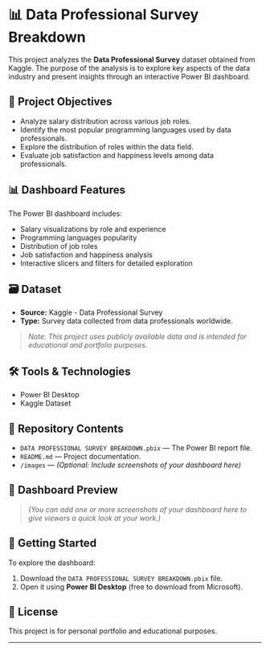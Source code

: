 # 📊 Data Professional Survey Breakdown

This project analyzes the **Data Professional Survey** dataset obtained from Kaggle. The purpose of the analysis is to explore key aspects of the data industry and present insights through an interactive Power BI dashboard.

## 🔎 Project Objectives

- Analyze salary distribution across various job roles.
- Identify the most popular programming languages used by data professionals.
- Explore the distribution of roles within the data field.
- Evaluate job satisfaction and happiness levels among data professionals.

## 📊 Dashboard Features

The Power BI dashboard includes:

- Salary visualizations by role and experience
- Programming languages popularity
- Distribution of job roles
- Job satisfaction and happiness analysis
- Interactive slicers and filters for detailed exploration

## 🗃️ Dataset

- **Source:** Kaggle - Data Professional Survey
- **Type:** Survey data collected from data professionals worldwide.

> *Note: This project uses publicly available data and is intended for educational and portfolio purposes.*

## 🛠 Tools & Technologies

- Power BI Desktop
- Kaggle Dataset

## 📁 Repository Contents

- `DATA PROFESSIONAL SURVEY BREAKDOWN.pbix` — The Power BI report file.
- `README.md` — Project documentation.
- `/images` — *(Optional: Include screenshots of your dashboard here)*

## 📸 Dashboard Preview

> *(You can add one or more screenshots of your dashboard here to give viewers a quick look at your work.)*

## 🚀 Getting Started

To explore the dashboard:

1. Download the `DATA PROFESSIONAL SURVEY BREAKDOWN.pbix` file.
2. Open it using **Power BI Desktop** (free to download from Microsoft).

## 📄 License

This project is for personal portfolio and educational purposes.

---

